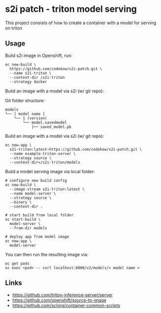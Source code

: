 # s2i patch - triton model serving

This project consists of how to create a container with a model for serving on triton

## Usage

Build s2i image in Openshift, run:

```
oc new-build \
  https://github.com/codekow/s2i-patch.git \
  --name s2i-triton \
  --context-dir /s2i-triton
  --strategy docker
```

Build an image with a model via s2i (w/ git repo):

Git folder structure:

```
models
└── [ model name ]
    └── 1 (version)
        └── model.savedmodel
            ├── saved_model.pb
```

Build an image with a model via s2i (w/ git repo):

```
oc new-app \
  s2i-triton:latest~https://github.com/codekow/s2i-patch.git \
  --name example-triton-server \
  --strategy source \
  --context-dir=/s2i-triton/models
```

Build a model serving image via local folder:

```
# configure new build config
oc new-build \
  --image-stream s2i-triton:latest \
  --name model-server \
  --strategy source \
  --binary \
  --context-dir .

# start build from local folder
oc start-build \
  model-server \
  --from-dir models

# deploy app from model image
oc new-app \
  model-server

```

You can then run the resulting image via:

```
oc get pods
oc exec <pod> -- curl localhost:8000/v2/models/< model name >
```

## Links

- https://github.com/triton-inference-server/server
- https://github.com/openshift/source-to-image
- https://github.com/sclorg/container-common-scripts
